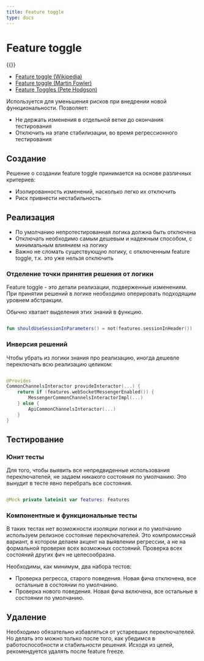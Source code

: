 ```yaml
---
title: Feature toggle
type: docs
---
```


# Feature toggle

{{<avito page>}}

- [Feature toggle (Wikipedia)](https://en.wikipedia.org/wiki/Feature_toggle)
- [Feature toggle (Martin Fowler)](https://martinfowler.com/bliki/FeatureToggle.html)
- [Feature Toggles (Pete Hodgson)](https://martinfowler.com/articles/feature-toggles.html)

Используется для уменьшения рисков при внедрении новой функциональности. Позволяет: 

- Не держать изменения в отдельной ветке до окончания тестирования
- Отключить на этапе стабилизации, во время регрессионного тестирования

## Cоздание

Решение о создании feature toggle принимается на основе различных критериев:

- Изолированность изменений, насколько легко их отключить
- Риск привнести нестабильность

## Реализация

- По умолчанию непротестированная логика должна быть отключена
- Отключать необходимо самым дешевым и надежным способом, с минимальным влиянием на логику
- Важно не сломать существующую логику, с отключенным feature toggle, т.к. это уже нельзя отключить

### Отделение точки принятия решения от логики

Feature toggle - это детали реализации, подверженные изменениям. 
При принятии решений в логике необходимо оперировать подходящим уровнем абстракции.

Обычно хватает выделения этих знаний в функцию.

```kotlin

fun shouldUseSessionInParameters() = not(features.sessionInHeader())

```

### Инверсия решений

Чтобы убрать из логики знания про реализацию, иногда дешевле переключать всю реализацию целиком:

```kotlin

@Provides
CommonChannelsInteractor provideInteractor(...) {
    return if (features.webSocketMessengerEnabled()) {
        MessengerCommonChannelsInteractorImpl(...)
    } else {
        ApiCommonChannelsInteractor(...)
    }
}

```

## Тестирование

### Юнит тесты

Для того, чтобы выявить все непредвиденные использования переключателей, не задаем никакого состояния по умолчанию. Это вынудит в тесте явно перебрать все состояния.

```kotlin

@Mock private lateinit var features: Features

```

### Компонентные и функциональные тесты

В таких тестах нет возможности изоляции логики и по умолчанию используем релизное состояние переключателей. 
Это компромиссный вариант, в котором делаем акцент на выявлении регрессии, а не на формальной проверке всех возможных состояний. Проверка всех состояний других фич не целесообразна.

Необходимы, как минимум, два набора тестов:

- Проверка регресса, старого поведения. Новая фича отключена, все остальные в состоянии по умолчанию.
- Проверка нового поведения. Новая фича включена, все остальные в состоянии по умолчанию.

## Удаление

Необходимо обязательно избавляться от устаревших переключателей. Но делать это можно только после того, как убедимся в работоспособности и стабильности решения.
Исходя из целей, рекомендуется удалять после feature freeze.
